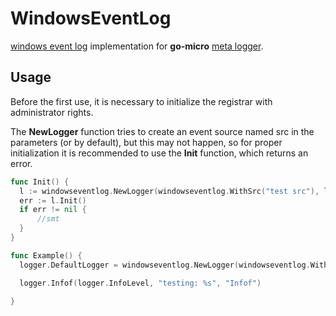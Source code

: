 # WindowsEventLog

[windows event log](https://pkg.go.dev/golang.org/x/sys/windows/svc/eventlog) implementation for __go-micro__ [meta logger](https://github.com/micro/go-micro/tree/master/logger).

## Usage

Before the first use, it is necessary to initialize the registrar with administrator rights.

The __NewLogger__ function tries to create an event source named src in the parameters (or by default), but this may not happen, so for proper initialization it is recommended to use the __Init__ function, which returns an error.
```go
func Init() {
  l := windowseventlog.NewLogger(windowseventlog.WithSrc("test src"), logger.WithEid(1000))
  err := l.Init()
  if err != nil {
      //smt
  }
}
```


```go
func Example() {
  logger.DefaultLogger = windowseventlog.NewLogger(windowseventlog.WithSrc("test src"), logger.WithEid(1000))

  logger.Infof(logger.InfoLevel, "testing: %s", "Infof")

}
```
